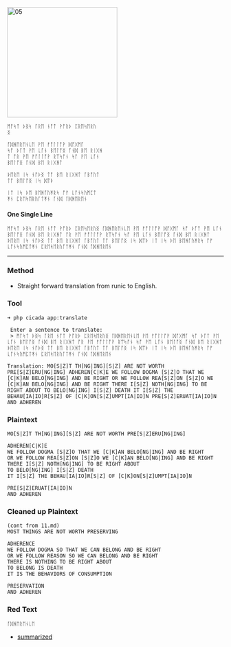 <img src="https://github.com/iBotPeaches/cicada_3301/raw/master/liber_primus/12.jpg" width="256" alt="05">

```
ᛗᚩᛋᛏ ᚦᛝᛋ ᚪᚱᛖ ᚾᚩᛏ ᚹᚩᚱᚦ ᛈᚱᛖᛋᛖᚱᚢ
ᛝ

ᚪᛞᚻᛖᚱᛖᚾᚳᛖ ᚹᛖ ᚠᚩᛚᛚᚩᚹ ᛞᚩᚷᛗᚪ
ᛋᚩ ᚦᚪᛏ ᚹᛖ ᚳᚪᚾ ᛒᛖᛚᚩᛝ ᚪᚾᛞ ᛒᛖ ᚱᛁᚷᚻ
ᛏ ᚩᚱ ᚹᛖ ᚠᚩᛚᛚᚩᚹ ᚱᛠᛋᚩᚾ ᛋᚩ ᚹᛖ ᚳᚪᚾ
ᛒᛖᛚᚩᛝ ᚪᚾᛞ ᛒᛖ ᚱᛁᚷᚻᛏ

ᚦᛖᚱᛖ ᛁᛋ ᚾᚩᚦᛝ ᛏᚩ ᛒᛖ ᚱᛁᚷᚻᛏ ᚪᛒᚩᚢᛏ
ᛏᚩ ᛒᛖᛚᚩᛝ ᛁᛋ ᛞᛠᚦ

ᛁᛏ ᛁᛋ ᚦᛖ ᛒᛖᚻᚪᚢᛡᚱᛋ ᚩᚠ ᚳᚩᚾᛋᚢᛗᛈᛏ
ᛡᚾ ᛈᚱᛖᛋᛖᚱᚢᚪᛏᛡᚾ ᚪᚾᛞ ᚪᛞᚻᛖᚱᛖᚾ
```

#### One Single Line

```
ᛗᚩᛋᛏ ᚦᛝᛋ ᚪᚱᛖ ᚾᚩᛏ ᚹᚩᚱᚦ ᛈᚱᛖᛋᛖᚱᚢᛝ ᚪᛞᚻᛖᚱᛖᚾᚳᛖ ᚹᛖ ᚠᚩᛚᛚᚩᚹ ᛞᚩᚷᛗᚪ ᛋᚩ ᚦᚪᛏ ᚹᛖ ᚳᚪᚾ ᛒᛖᛚᚩᛝ ᚪᚾᛞ ᛒᛖ ᚱᛁᚷᚻᛏ ᚩᚱ ᚹᛖ ᚠᚩᛚᛚᚩᚹ ᚱᛠᛋᚩᚾ ᛋᚩ ᚹᛖ ᚳᚪᚾ ᛒᛖᛚᚩᛝ ᚪᚾᛞ ᛒᛖ ᚱᛁᚷᚻᛏ ᚦᛖᚱᛖ ᛁᛋ ᚾᚩᚦᛝ ᛏᚩ ᛒᛖ ᚱᛁᚷᚻᛏ ᚪᛒᚩᚢᛏ ᛏᚩ ᛒᛖᛚᚩᛝ ᛁᛋ ᛞᛠᚦ ᛁᛏ ᛁᛋ ᚦᛖ ᛒᛖᚻᚪᚢᛡᚱᛋ ᚩᚠ ᚳᚩᚾᛋᚢᛗᛈᛏᛡᚾ ᛈᚱᛖᛋᛖᚱᚢᚪᛏᛡᚾ ᚪᚾᛞ ᚪᛞᚻᛖᚱᛖᚾ
```

---

### Method

* Straight forward translation from runic to English.

### Tool

```
➜ php cicada app:translate

 Enter a sentence to translate:
 > ᛗᚩᛋᛏ ᚦᛝᛋ ᚪᚱᛖ ᚾᚩᛏ ᚹᚩᚱᚦ ᛈᚱᛖᛋᛖᚱᚢᛝ ᚪᛞᚻᛖᚱᛖᚾᚳᛖ ᚹᛖ ᚠᚩᛚᛚᚩᚹ ᛞᚩᚷᛗᚪ ᛋᚩ ᚦᚪᛏ ᚹᛖ ᚳᚪᚾ ᛒᛖᛚᚩᛝ ᚪᚾᛞ ᛒᛖ ᚱᛁᚷᚻᛏ ᚩᚱ ᚹᛖ ᚠᚩᛚᛚᚩᚹ ᚱᛠᛋᚩᚾ ᛋᚩ ᚹᛖ ᚳᚪᚾ ᛒᛖᛚᚩᛝ ᚪᚾᛞ ᛒᛖ ᚱᛁᚷᚻᛏ ᚦᛖᚱᛖ ᛁᛋ ᚾᚩᚦᛝ ᛏᚩ ᛒᛖ ᚱᛁᚷᚻᛏ ᚪᛒᚩᚢᛏ ᛏᚩ ᛒᛖᛚᚩᛝ ᛁᛋ ᛞᛠᚦ ᛁᛏ ᛁᛋ ᚦᛖ ᛒᛖᚻᚪᚢᛡᚱᛋ ᚩᚠ ᚳᚩᚾᛋᚢᛗᛈᛏᛡᚾ ᛈᚱᛖᛋᛖᚱᚢᚪᛏᛡᚾ ᚪᚾᛞ ᚪᛞᚻᛖᚱᛖᚾ

Translation: MO[S|Z]T TH[NG|ING][S|Z] ARE NOT WORTH PRE[S|Z]ERU[NG|ING] ADHEREN[C|K]E WE FOLLOW DOGMA [S|Z]O THAT WE [C|K]AN BELO[NG|ING] AND BE RIGHT OR WE FOLLOW REA[S|Z]ON [S|Z]O WE [C|K]AN BELO[NG|ING] AND BE RIGHT THERE I[S|Z] NOTH[NG|ING] TO BE RIGHT ABOUT TO BELO[NG|ING] I[S|Z] DEATH IT I[S|Z] THE BEHAU[IA|IO]R[S|Z] OF [C|K]ON[S|Z]UMPT[IA|IO]N PRE[S|Z]ERUAT[IA|IO]N AND ADHEREN
```

### Plaintext

```
MO[S|Z]T TH[NG|ING][S|Z] ARE NOT WORTH PRE[S|Z]ERU[NG|ING]

ADHEREN[C|K]E
WE FOLLOW DOGMA [S|Z]O THAT WE [C|K]AN BELO[NG|ING] AND BE RIGHT
OR WE FOLLOW REA[S|Z]ON [S|Z]O WE [C|K]AN BELO[NG|ING] AND BE RIGHT
THERE I[S|Z] NOTH[NG|ING] TO BE RIGHT ABOUT
TO BELO[NG|ING] I[S|Z] DEATH
IT I[S|Z] THE BEHAU[IA|IO]R[S|Z] OF [C|K]ON[S|Z]UMPT[IA|IO]N

PRE[S|Z]ERUAT[IA|IO]N
AND ADHEREN
```

### Cleaned up Plaintext

```
(cont from 11.md)
MOST THINGS ARE NOT WORTH PRESERVING

ADHERENCE
WE FOLLOW DOGMA SO THAT WE CAN BELONG AND BE RIGHT
OR WE FOLLOW REASON SO WE CAN BELONG AND BE RIGHT
THERE IS NOTHING TO BE RIGHT ABOUT
TO BELONG IS DEATH
IT IS THE BEHAVIORS OF CONSUMPTION

PRESERVATION
AND ADHEREN
```

### Red Text

```
ᚪᛞᚻᛖᚱᛖᚾᚳᛖ
```

* [summarized](../../other/A_Loss_Page10_11_12_13.md)
